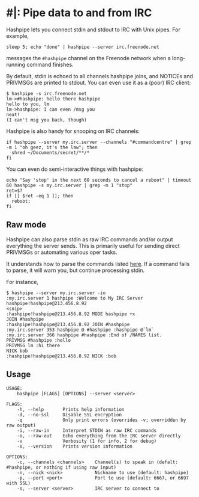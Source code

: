 # #|: Pipe data to and from IRC

Hashpipe lets you connect stdin and stdout to IRC with Unix pipes. For example,

```
sleep 5; echo "done" | hashpipe --server irc.freenode.net
```

messages the `#hashpipe` channel on the Freenode network when a long-running command finishes.

By default, stdin is echoed to all channels hashpipe joins, and NOTICEs and PRIVMSGs are printed to stdout. You can even use it as a (poor) IRC client:

```
$ hashpipe -s irc.freenode.net
lm->#hashpipe: hello there hashpipe
hello to you, lm
lm->hashpipe: I can even /msg you
neat!
(I can't msg you back, though)
```

Hashpipe is also handy for snooping on IRC channels:

```
if hashpipe --server my.irc.server --channels "#commandcentre" | grep -m 1 "oh geez, it's the law"; then
  shred ~/Documents/secret/**/*
fi
```

You can even do semi-interactive things with hashpipe:

```
echo "Say 'stop' in the next 60 seconds to cancel a reboot" | timeout 60 hashpipe -s my.irc.server | grep -m 1 "stop"
ret=$?
if [[ $ret -eq 1 ]]; then
  reboot;
fi
```

## Raw mode
Hashpipe can also parse stdin as raw IRC commands and/or output everything the server sends. This is primarily useful for sending direct PRIVMSGs or automating various oper tasks.

It understands how to parse the commands listed [here](http://aatxe.github.io/irc/irc/client/data/command/enum.Command.html).
If a command fails to parse, it will warn you, but continue processing stdin.

For instance,
```
$ hashpipe --server my.irc.server -io
:my.irc.server 1 hashpipe :Welcome to My IRC Server hashpipe!hashpipe@213.456.8.92
<snip>
:hashpipe!hashpipe@213.456.8.92 MODE hashpipe +x
JOIN #hashpipe
:hashpipe!hashpipe@213.456.8.92 JOIN #hashpipe
:my.irc.server 353 hashpipe @ #hashpipe :hashpipe @`lm` 
:my.irc.server 366 hashpipe #hashpipe :End of /NAMES list.
PRIVMSG #hashpipe :hello
PRIVMSG lm :hi there
NICK bob
:hashpipe!hashpipe@213.456.8.92 NICK :bob
```

## Usage
```
USAGE:
    hashpipe [FLAGS] [OPTIONS] --server <server>

FLAGS:
    -h, --help       Prints help information
    -d, --no-ssl     Disable SSL encryption
    -q               Only print errors (overrides -v; overridden by raw output)
    -i, --raw-in     Interpret STDIN as raw IRC commands
    -o, --raw-out    Echo everything from the IRC server directly
    -v               Verbosity (1 for info, 2 for debug)
    -V, --version    Prints version information

OPTIONS:
    -c, --channels <channels>    Channel(s) to speak in (defalt: #hashpipe, or nothing if using raw input)
    -n, --nick <nick>            Nickname to use (default: hashpipe)
    -p, --port <port>            Port to use (default: 6667, or 6697 with SSL)
    -s, --server <server>        IRC server to connect to
```

